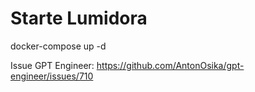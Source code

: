 # Starte Lumidora
docker-compose up -d






Issue GPT Engineer: https://github.com/AntonOsika/gpt-engineer/issues/710

